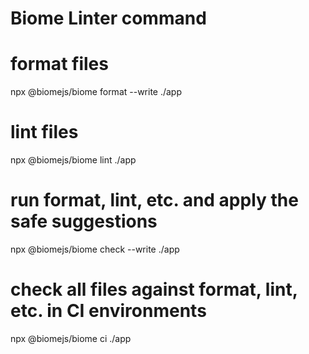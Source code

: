 # Biome Linter command

# format files
npx @biomejs/biome format --write ./app

# lint files
npx @biomejs/biome lint ./app

# run format, lint, etc. and apply the safe suggestions
npx @biomejs/biome check --write ./app

# check all files against format, lint, etc. in CI environments
npx @biomejs/biome ci ./app